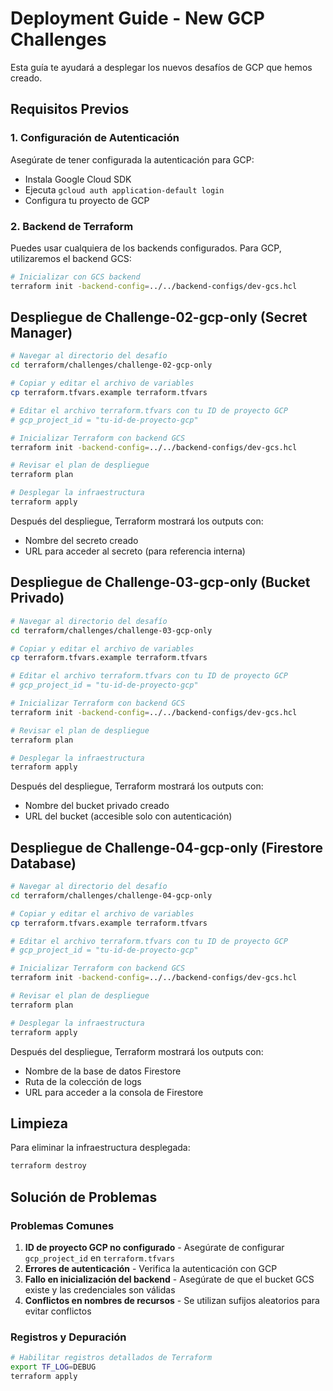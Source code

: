 # Deployment Guide - New GCP Challenges

Esta guía te ayudará a desplegar los nuevos desafíos de GCP que hemos creado.

## Requisitos Previos

### 1. Configuración de Autenticación
Asegúrate de tener configurada la autenticación para GCP:
- Instala Google Cloud SDK
- Ejecuta `gcloud auth application-default login`
- Configura tu proyecto de GCP

### 2. Backend de Terraform
Puedes usar cualquiera de los backends configurados. Para GCP, utilizaremos el backend GCS:

```bash
# Inicializar con GCS backend
terraform init -backend-config=../../backend-configs/dev-gcs.hcl
```

## Despliegue de Challenge-02-gcp-only (Secret Manager)

```bash
# Navegar al directorio del desafío
cd terraform/challenges/challenge-02-gcp-only

# Copiar y editar el archivo de variables
cp terraform.tfvars.example terraform.tfvars

# Editar el archivo terraform.tfvars con tu ID de proyecto GCP
# gcp_project_id = "tu-id-de-proyecto-gcp"

# Inicializar Terraform con backend GCS
terraform init -backend-config=../../backend-configs/dev-gcs.hcl

# Revisar el plan de despliegue
terraform plan

# Desplegar la infraestructura
terraform apply
```

Después del despliegue, Terraform mostrará los outputs con:
- Nombre del secreto creado
- URL para acceder al secreto (para referencia interna)

## Despliegue de Challenge-03-gcp-only (Bucket Privado)

```bash
# Navegar al directorio del desafío
cd terraform/challenges/challenge-03-gcp-only

# Copiar y editar el archivo de variables
cp terraform.tfvars.example terraform.tfvars

# Editar el archivo terraform.tfvars con tu ID de proyecto GCP
# gcp_project_id = "tu-id-de-proyecto-gcp"

# Inicializar Terraform con backend GCS
terraform init -backend-config=../../backend-configs/dev-gcs.hcl

# Revisar el plan de despliegue
terraform plan

# Desplegar la infraestructura
terraform apply
```

Después del despliegue, Terraform mostrará los outputs con:
- Nombre del bucket privado creado
- URL del bucket (accesible solo con autenticación)

## Despliegue de Challenge-04-gcp-only (Firestore Database)

```bash
# Navegar al directorio del desafío
cd terraform/challenges/challenge-04-gcp-only

# Copiar y editar el archivo de variables
cp terraform.tfvars.example terraform.tfvars

# Editar el archivo terraform.tfvars con tu ID de proyecto GCP
# gcp_project_id = "tu-id-de-proyecto-gcp"

# Inicializar Terraform con backend GCS
terraform init -backend-config=../../backend-configs/dev-gcs.hcl

# Revisar el plan de despliegue
terraform plan

# Desplegar la infraestructura
terraform apply
```

Después del despliegue, Terraform mostrará los outputs con:
- Nombre de la base de datos Firestore
- Ruta de la colección de logs
- URL para acceder a la consola de Firestore

## Limpieza

Para eliminar la infraestructura desplegada:

```bash
terraform destroy
```

## Solución de Problemas

### Problemas Comunes
1. **ID de proyecto GCP no configurado** - Asegúrate de configurar `gcp_project_id` en `terraform.tfvars`
2. **Errores de autenticación** - Verifica la autenticación con GCP
3. **Fallo en inicialización del backend** - Asegúrate de que el bucket GCS existe y las credenciales son válidas
4. **Conflictos en nombres de recursos** - Se utilizan sufijos aleatorios para evitar conflictos

### Registros y Depuración
```bash
# Habilitar registros detallados de Terraform
export TF_LOG=DEBUG
terraform apply
```
